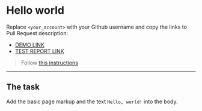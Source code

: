 # Hello world
Replace `<your_account>` with your Github username and copy the links to Pull Request description:
- [DEMO LINK](https://sofiia-dovhan.github.io/layout_hello-world/)
- [TEST REPORT LINK](https://sofiia-dovhan.github.io/layout_hello-world/report/html_report/)

> Follow [this instructions](https://mate-academy.github.io/layout_task-guideline/#how-to-solve-the-layout-tasks-on-github)
___

## The task
Add the basic page markup and the text `Hello, world!` into the body.
